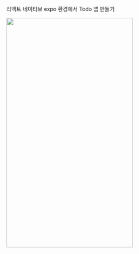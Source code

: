 리액트 네이티브 expo 환경에서 Todo 앱 만들기

<img src="https://github.com/parknari02/ReactNative-Study/assets/69587149/55a73e28-6f15-4518-b714-b9cba418dbdc" width="330" height="600"> 
